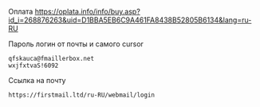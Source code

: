 Оплата
https://oplata.info/info/buy.asp?id_i=268876263&uid=D1BBA5EB6C9A461FA8438B52805B6134&lang=ru-RU


Пароль логин от почты и самого cursor
```
qfskauca@fmaillerbox.net
wxjfxtvaS!6092
```

Ссылка на почту
```
https://firstmail.ltd/ru-RU/webmail/login
```
